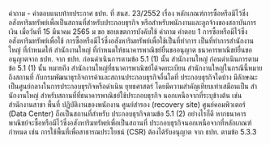 คำถาม - คำตอบแนบท้ายประกาศ ธปท. ที่ สนส. 23/2552
เรื่อง หลักเกณฑ์การซื้อหรือมีไว้ซึ่งอสังหาริมทรัพย์เพื่อเป็นสถานที่สำหรับประกอบธุรกิจ
หรือสำหรับพนักงานและลูกจ้างของสถาบันการเงิน
เมื่อวันที่ 15 มีนาคม 2565
ม
ขอ
ขอบเขตการบังคับใช้
คำถาม
คำตอบ
1 การซื้อหรือมีไว้ซึ่งอสังหาริมทรัพย์เพื่อใช้
การซื้อหรือมีไว้ซึ่งอสังหาริมทรัพย์เพื่อใช้เป็นที่ทําการ
เป็นที่ทําการสํานักงานใหญ่ ที่กำหนดให้ สำนักงานใหญ่ ที่กำหนดให้ธนาคารพาณิชย์ยื่นขออนุญาต
ธนาคารพาณิชย์ยื่นขออนุญาตจาก ธปท. จาก ธปท. ก่อนดำเนินการตามข้อ 5.1 (1) นั้น สำนักงานใหญ่
ก่อนดำเนินการตามข้อ 5.1 (1) นั้น หมายถึง สํานักงานใหญ่ที่ธนาคารพาณิชย์ได้จดทะเบียน
สำนักงานใหญ่ในกรณีนี้หมายถึงสถานที่ กับกรมพัฒนาธุรกิจการค้าและสถานประกอบธุรกิจอื่นใดที่
ประกอบธุรกิจใดบ้าง
มีลักษณะเป็นศูนย์กลางในการประกอบธุรกิจหรือดำเนิน
ยุทธศาสตร์ โดยมีความสำคัญเทียบเท่าเสมือนเป็น
สํานักงานใหญ่
สำหรับสถานที่ที่ธนาคารพาณิชย์ใช้ประกอบธุรกิจ
นอกเหนือจากที่ระบุข้างต้น เช่น สำนักงานสาขา พื้นที่
ปฏิบัติงานของพนักงาน ศูนย์สำรอง (recovery site)
ศูนย์คอมพิวเตอร์ (Data Center) ถือเป็นสถานที่สำหรับ
ประกอบธุรกิจตามข้อ 5.1 (2) อย่างไรก็ดี หากธนาคาร
พาณิชย์จะซื้อหรือมีไว้ซึ่งอสังหาริมทรัพย์เพื่อเป็นสถานที่
ประกอบธุรกิจนอกเหนือจากที่หลักเกณฑ์กำหนด เช่น
การใช้พื้นที่เพื่อสาธารณประโยชน์ (CSR) ต้องได้รับอนุญาต
จาก ธปท. ตามข้อ 5.3.3
